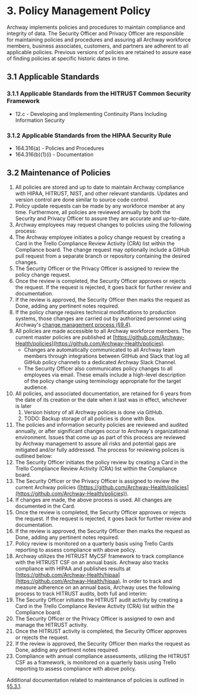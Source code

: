 # 3. Policy Management Policy

Archway implements policies and procedures to maintain compliance and integrity of data. The Security Officer and Privacy Officer are responsible for maintaining policies and procedures and assuring all Archway workforce members, business associates, customers, and partners are adherent to all applicable policies. Previous versions of policies are retained to assure ease of finding policies at specific historic dates in time.

## 3.1 Applicable Standards

### 3.1.1 Applicable Standards from the HITRUST Common Security Framework

* 12.c - Developing and Implementing Continuity Plans Including Information Security

### 3.1.2 Applicable Standards from the HIPAA Security Rule

* 164.316(a) - Policies and Procedures
* 164.316(b)(1)(i) - Documentation

## 3.2 Maintenance of Policies

1. All policies are stored and up to date to maintain Archway compliance with HIPAA, HITRUST, NIST, and other relevant standards. Updates and version control are done similar to source code control.
2. Policy update requests can be made by any workforce member at any time. Furthermore, all policies are reviewed annually by both the Security and Privacy Officer to assure they are accurate and up-to-date.
3. Archway employees may request changes to policies using the following process:
  1. The Archway employee initiates a policy change request by creating a Card in the Trello Compliance Review Activity (CRA) list within the Compliance board. The change request may optionally include a GitHub pull request from a separate branch or repository containing the desired changes.
  2. The Security Officer or the Privacy Officer is assigned to review the policy change request.
  3. Once the review is completed, the Security Officer approves or rejects the request. If the request is rejected, it goes back for further review and documentation.
  4. If the review is approved, the Security Officer then marks the request as Done, adding any pertinent notes required.
  5. If the policy change requires technical modifications to production systems, those changes are carried out by authorized personnel using Archway's [change management process (§9.4)](#9.4-changing-existing-systems).
4. All policies are made accessible to all Archway workforce members. The current master policies are published at [https://github.com/Archway-Health/policies](https://github.com/Archway-Health/policies).
   * Changes are automatically communicated to all Archway team members through integrations between GitHub and Slack that log all GitHub policy channels to a dedicated Archway Slack Channel.
   * The Security Officer also communicates policy changes to all employees via email. These emails include a high-level description of the policy change using terminology appropriate for the target audience.
5. All policies, and associated documentation, are retained for 6 years from the date of its creation or the date when it last was in effect, whichever is later
   1. Version history of all Archway policies is done via GitHub.
   2. TODO: Backup storage of all policies is done with Box.
6. The policies and information security policies are reviewed and audited annually, or after significant changes occur to Archway's organizational environment. Issues that come up as part of this process are reviewed by Archway management to assure all risks and potential gaps are mitigated and/or fully addressed. The process for reviewing polices is outlined below:
  1. The Security Officer initiates the policy review by creating a Card in the Trello Compliance Review Activity (CRA) list within the Compliance board.
  2. The Security Officer or the Privacy Officer is assigned to review the current Archway policies ([https://github.com/Archway-Health/policies](https://github.com/Archway-Health/policies)).
  3. If changes are made, the above process is used. All changes are documented in the Card.
  4. Once the review is completed, the Security Officer approves or rejects the request. If the request is rejected, it goes back for further review and documentation.
  5. If the review is approved, the Security Officer then marks the request as Done, adding any pertinent notes required.
  6. Policy review is monitored on a quarterly basis using Trello Cards reporting to assess compliance with above policy.
7. Archway utilizes the HITRUST MyCSF framework to track compliance with the HITRUST CSF on an annual basis. Archway also tracks compliance with HIPAA and publishes results at [https://github.com/Archway-Health/hipaa](https://github.com/Archway-Health/hipaa). In order to track and measure adherence on an annual basis, Archway uses the following process to track HITRUST audits, both full and interim:
  1. The Security Officer initiates the HITRUST audit activity by creating a Card in the Trello Compliance Review Activity (CRA) list within the Compliance board.
  2. The Security Officer or the Privacy Officer is assigned to own and manage the HITRUST activity.
  3. Once the HITRUST activity is completed, the Security Officer approves or rejects the request.
  5. If the review is approved, the Security Officer then marks the request as Done, adding any pertinent notes required.
  6. Compliance with annual compliance assessments, utilizing the HITRUST CSF as a framework, is monitored on a quarterly basis using Trello reporting to assess compliance with above policy.

Additional documentation related to maintenance of policies is outlined in [§5.3.1](#5.3-security-officer).